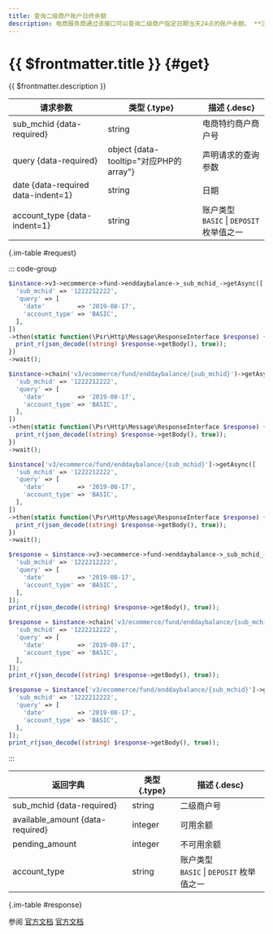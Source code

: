```yaml
---
title: 查询二级商户账户日终余额
description: 电商服务商通过该接口可以查询二级商户指定日期当天24点的账户余额。 **注意：**• 可查询90天内的日终余额。• 当日日终余额在次日生成，建议商户在上午 10 点以后查询。
---
```


# {{ $frontmatter.title }} {#get}

{{ $frontmatter.description }}

| 请求参数 | 类型 {.type} | 描述 {.desc}
| --- | --- | ---
| sub_mchid {data-required} | string | 电商特约商户商户号
| query {data-required} | object {data-tooltip="对应PHP的array"} | 声明请求的查询参数
| date {data-required data-indent=1} | string | 日期
| account_type {data-indent=1} | string | 账户类型<br/>`BASIC` \| `DEPOSIT` 枚举值之一

{.im-table #request}

::: code-group

```php [异步纯链式]
$instance->v3->ecommerce->fund->enddaybalance->_sub_mchid_->getAsync([
  'sub_mchid' => '1222212222',
  'query' => [
    'date'         => '2019-08-17',
    'account_type' => 'BASIC',
  ],
])
->then(static function(\Psr\Http\Message\ResponseInterface $response) {
  print_r(json_decode((string) $response->getBody(), true));
})
->wait();
```

```php [异步声明式]
$instance->chain('v3/ecommerce/fund/enddaybalance/{sub_mchid}')->getAsync([
  'sub_mchid' => '1222212222',
  'query' => [
    'date'         => '2019-08-17',
    'account_type' => 'BASIC',
  ],
])
->then(static function(\Psr\Http\Message\ResponseInterface $response) {
  print_r(json_decode((string) $response->getBody(), true));
})
->wait();
```

```php [异步属性式]
$instance['v3/ecommerce/fund/enddaybalance/{sub_mchid}']->getAsync([
  'sub_mchid' => '1222212222',
  'query' => [
    'date'         => '2019-08-17',
    'account_type' => 'BASIC',
  ],
])
->then(static function(\Psr\Http\Message\ResponseInterface $response) {
  print_r(json_decode((string) $response->getBody(), true));
})
->wait();
```

```php [同步纯链式]
$response = $instance->v3->ecommerce->fund->enddaybalance->_sub_mchid_->get([
  'sub_mchid' => '1222212222',
  'query' => [
    'date'         => '2019-08-17',
    'account_type' => 'BASIC',
  ],
]);
print_r(json_decode((string) $response->getBody(), true));
```

```php [同步声明式]
$response = $instance->chain('v3/ecommerce/fund/enddaybalance/{sub_mchid}')->get([
  'sub_mchid' => '1222212222',
  'query' => [
    'date'         => '2019-08-17',
    'account_type' => 'BASIC',
  ],
]);
print_r(json_decode((string) $response->getBody(), true));
```

```php [同步属性式]
$response = $instance['v3/ecommerce/fund/enddaybalance/{sub_mchid}']->get([
  'sub_mchid' => '1222212222',
  'query' => [
    'date'         => '2019-08-17',
    'account_type' => 'BASIC',
  ],
]);
print_r(json_decode((string) $response->getBody(), true));
```

:::

| 返回字典 | 类型 {.type} | 描述 {.desc}
| --- | --- | ---
| sub_mchid {data-required} | string | 二级商户号
| available_amount {data-required} | integer | 可用余额
| pending_amount | integer | 不可用余额
| account_type | string | 账户类型<br/>`BASIC` \| `DEPOSIT` 枚举值之一

{.im-table #response}

参阅 [官方文档](https://pay.weixin.qq.com/wiki/doc/apiv3/wxpay/ecommerce/amount/chapter3_2.shtml) [官方文档](https://pay.weixin.qq.com/docs/partner/apis/ecommerce-balance/accounts/query-e-commerce-day-end-balance.html)
